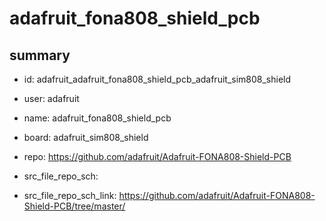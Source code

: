 # adafruit_fona808_shield_pcb
 
## summary 
* id: adafruit_adafruit_fona808_shield_pcb_adafruit_sim808_shield
* user: adafruit
* name: adafruit_fona808_shield_pcb
* board: adafruit_sim808_shield
* repo: https://github.com/adafruit/Adafruit-FONA808-Shield-PCB



* src_file_repo_sch: 
* src_file_repo_sch_link: https://github.com/adafruit/Adafruit-FONA808-Shield-PCB/tree/master/




